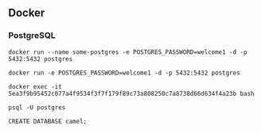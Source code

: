 ## Docker

### PostgreSQL

``docker run --name some-postgres -e POSTGRES_PASSWORD=welcome1 -d -p 5432:5432 postgres``

``docker run -e POSTGRES_PASSWORD=welcome1 -d -p 5432:5432 postgres``

``docker exec -it 5ea3f9b95452c077a4f9534f3f7f179f89c73a808250c7a8738d66d634f4a23b bash``

``psql -U postgres``

``CREATE DATABASE camel;``